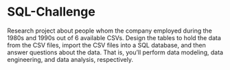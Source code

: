 # SQL-Challenge
Research project about people whom the company employed during the 1980s and 1990s out of 6 available CSVs. Design the tables to hold the data from the CSV files, import the CSV files into a SQL database, and then answer questions about the data. That is, you’ll perform data modeling, data engineering, and data analysis, respectively.
